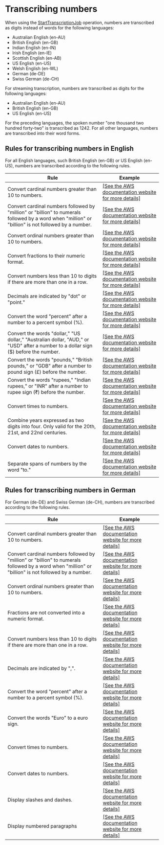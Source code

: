 # Transcribing numbers<a name="how-numbers"></a>

When using the [StartTranscriptionJob](API_StartTranscriptionJob.md) operation, numbers are transcribed as digits instead of words for the following languages:
+ Australian English \(en\-AU\)
+ British English \(en\-GB\)
+ Indian English \(en\-IN\)
+ Irish English \(en\-IE\)
+ Scottish English \(en\-AB\)
+ US English \(en\-US\)
+ Welsh English \(en\-WL\)
+ German \(de\-DE\)
+ Swiss German \(de\-CH\)

For streaming transcription, numbers are transcribed as digits for the following languages:
+ Australian English \(en\-AU\)
+ British English \(en\-GB\)
+ US English \(en\-US\)

For the preceding languages, the spoken number "one thousand two hundred forty\-two" is transcribed as 1242\. For all other languages, numbers are transcribed into their word forms\.

## Rules for transcribing numbers in English<a name="rules-english"></a>

For all English languages, such British English \(en\-GB\) or US English \(en\-US\), numbers are transcribed according to the following rules\. 


| Rule | Example | 
| --- | --- | 
| Convert cardinal numbers greater than 10 to numbers\. | [\[See the AWS documentation website for more details\]](http://docs.aws.amazon.com/transcribe/latest/dg/how-numbers.html) | 
| Convert cardinal numbers followed by "million" or "billion" to numerals followed by a word when "million" or "billion" is not followed by a number\. | [\[See the AWS documentation website for more details\]](http://docs.aws.amazon.com/transcribe/latest/dg/how-numbers.html) | 
| Convert ordinal numbers greater than 10 to numbers\. | [\[See the AWS documentation website for more details\]](http://docs.aws.amazon.com/transcribe/latest/dg/how-numbers.html) | 
| Convert fractions to their numeric format\. | [\[See the AWS documentation website for more details\]](http://docs.aws.amazon.com/transcribe/latest/dg/how-numbers.html) | 
| Convert numbers less than 10 to digits if there are more than one in a row\. | [\[See the AWS documentation website for more details\]](http://docs.aws.amazon.com/transcribe/latest/dg/how-numbers.html) | 
| Decimals are indicated by "dot" or "point\." | [\[See the AWS documentation website for more details\]](http://docs.aws.amazon.com/transcribe/latest/dg/how-numbers.html) | 
| Convert the word "percent" after a number to a percent symbol \(%\)\. | [\[See the AWS documentation website for more details\]](http://docs.aws.amazon.com/transcribe/latest/dg/how-numbers.html) | 
| Convert the words "dollar," "US dollar," "Australian dollar, "AUD," or "USD" after a number to a dollar sign \($\) before the number\. | [\[See the AWS documentation website for more details\]](http://docs.aws.amazon.com/transcribe/latest/dg/how-numbers.html)  | 
| Convert the words "pounds," "British pounds," or "GDB" after a number to pound sign \(£\) before the number\. | [\[See the AWS documentation website for more details\]](http://docs.aws.amazon.com/transcribe/latest/dg/how-numbers.html)  | 
| Convert the words "rupees," "Indian rupees," or "INR" after a number to rupee sign \(₹\) before the number\. | [\[See the AWS documentation website for more details\]](http://docs.aws.amazon.com/transcribe/latest/dg/how-numbers.html)  | 
| Convert times to numbers\. | [\[See the AWS documentation website for more details\]](http://docs.aws.amazon.com/transcribe/latest/dg/how-numbers.html) | 
| Combine years expressed as two digits into four\. Only valid for the 20th, 21st, and 22nd centuries\.  | [\[See the AWS documentation website for more details\]](http://docs.aws.amazon.com/transcribe/latest/dg/how-numbers.html) | 
| Convert dates to numbers\. | [\[See the AWS documentation website for more details\]](http://docs.aws.amazon.com/transcribe/latest/dg/how-numbers.html) | 
| Separate spans of numbers by the word "to\." | [\[See the AWS documentation website for more details\]](http://docs.aws.amazon.com/transcribe/latest/dg/how-numbers.html) | 

## Rules for transcribing numbers in German<a name="rules-german"></a>

For German \(de\-DE\) and Swiss German \(de\-CH\), numbers are transcribed according to the following rules\. 


| Rule | Example | 
| --- | --- | 
| Convert cardinal numbers greater than 10 to numbers\. | [\[See the AWS documentation website for more details\]](http://docs.aws.amazon.com/transcribe/latest/dg/how-numbers.html) | 
| Convert cardinal numbers followed by "million" or "billion" to numerals followed by a word when "million" or "billion" is not followed by a number\. | [\[See the AWS documentation website for more details\]](http://docs.aws.amazon.com/transcribe/latest/dg/how-numbers.html) | 
| Convert ordinal numbers greater than 10 to numbers\. | [\[See the AWS documentation website for more details\]](http://docs.aws.amazon.com/transcribe/latest/dg/how-numbers.html) | 
| Fractions are not converted into a numeric format\. | [\[See the AWS documentation website for more details\]](http://docs.aws.amazon.com/transcribe/latest/dg/how-numbers.html) | 
| Convert numbers less than 10 to digits if there are more than one in a row\. | [\[See the AWS documentation website for more details\]](http://docs.aws.amazon.com/transcribe/latest/dg/how-numbers.html) | 
| Decimals are indicated by ","\. | [\[See the AWS documentation website for more details\]](http://docs.aws.amazon.com/transcribe/latest/dg/how-numbers.html) | 
| Convert the word "percent" after a number to a percent symbol \(%\)\. | [\[See the AWS documentation website for more details\]](http://docs.aws.amazon.com/transcribe/latest/dg/how-numbers.html) | 
| Convert the words "Euro" to a euro sign\. | [\[See the AWS documentation website for more details\]](http://docs.aws.amazon.com/transcribe/latest/dg/how-numbers.html)  | 
| Convert times to numbers\. | [\[See the AWS documentation website for more details\]](http://docs.aws.amazon.com/transcribe/latest/dg/how-numbers.html)  | 
| Convert dates to numbers\. | [\[See the AWS documentation website for more details\]](http://docs.aws.amazon.com/transcribe/latest/dg/how-numbers.html) | 
| Display slashes and dashes\. | [\[See the AWS documentation website for more details\]](http://docs.aws.amazon.com/transcribe/latest/dg/how-numbers.html) | 
| Display numbered paragraphs | [\[See the AWS documentation website for more details\]](http://docs.aws.amazon.com/transcribe/latest/dg/how-numbers.html) | 